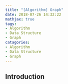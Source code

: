 ```yaml
---
title: "[Algorithm] Graph"
date: 2018-07-26 14:32:22
mathjax: true
tags:
- Algorithm
- Data Structure
- Graph
catagories:
- Algorithm
- Data Structure
- Graph
---
```

## Introduction
